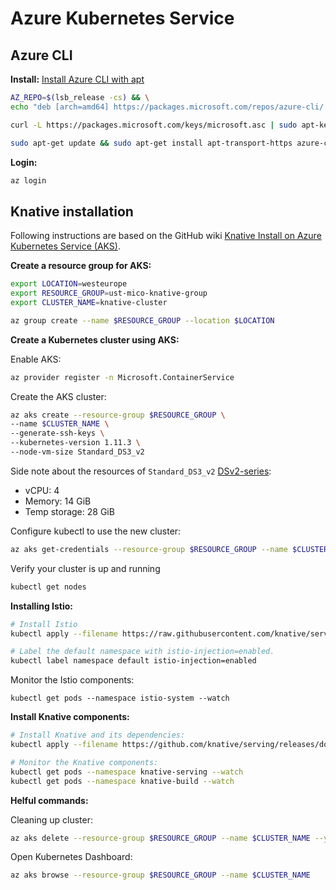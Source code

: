 # Azure Kubernetes Service

## Azure CLI

**Install:**
[Install Azure CLI with apt](https://docs.microsoft.com/de-de/cli/azure/install-azure-cli-apt?view=azure-cli-latest)

```bash
AZ_REPO=$(lsb_release -cs) && \
echo "deb [arch=amd64] https://packages.microsoft.com/repos/azure-cli/ $AZ_REPO main" | sudo tee /etc/apt/sources.list.d/azure-cli.list

curl -L https://packages.microsoft.com/keys/microsoft.asc | sudo apt-key add -

sudo apt-get update && sudo apt-get install apt-transport-https azure-cli
```

**Login:**
```bash
az login
```

## Knative installation

Following instructions are based on the GitHub wiki [Knative Install on Azure Kubernetes Service (AKS)](https://github.com/knative/docs/blob/master/install/Knative-with-AKS.md).

**Create a resource group for AKS:**
```bash
export LOCATION=westeurope
export RESOURCE_GROUP=ust-mico-knative-group
export CLUSTER_NAME=knative-cluster

az group create --name $RESOURCE_GROUP --location $LOCATION
```

**Create a Kubernetes cluster using AKS:**

Enable AKS:
```bash
az provider register -n Microsoft.ContainerService
```

Create the AKS cluster:
```bash
az aks create --resource-group $RESOURCE_GROUP \
--name $CLUSTER_NAME \
--generate-ssh-keys \
--kubernetes-version 1.11.3 \
--node-vm-size Standard_DS3_v2
```

Side note about the resources of `Standard_DS3_v2` [DSv2-series](https://docs.microsoft.com/en-us/azure/virtual-machines/windows/sizes-general#dsv2-series):
* vCPU: 4
* Memory: 14 GiB
* Temp storage: 28 GiB

Configure kubectl to use the new cluster:
```bash
az aks get-credentials --resource-group $RESOURCE_GROUP --name $CLUSTER_NAME --admin
```

Verify your cluster is up and running
```bash
kubectl get nodes
```

**Installing Istio:**
```bash
# Install Istio
kubectl apply --filename https://raw.githubusercontent.com/knative/serving/v0.2.0/third_party/istio-1.0.2/istio.yaml

# Label the default namespace with istio-injection=enabled.
kubectl label namespace default istio-injection=enabled
```

Monitor the Istio components:
```
kubectl get pods --namespace istio-system --watch
```

**Install Knative components:**
```bash
# Install Knative and its dependencies:
kubectl apply --filename https://github.com/knative/serving/releases/download/v0.2.0/release.yaml

# Monitor the Knative components:
kubectl get pods --namespace knative-serving --watch
kubectl get pods --namespace knative-build --watch
```

**Helful commands:**

Cleaning up cluster:
```bash
az aks delete --resource-group $RESOURCE_GROUP --name $CLUSTER_NAME --yes --no-wait
```

Open Kubernetes Dashboard:
```bash
az aks browse --resource-group $RESOURCE_GROUP --name $CLUSTER_NAME
```

